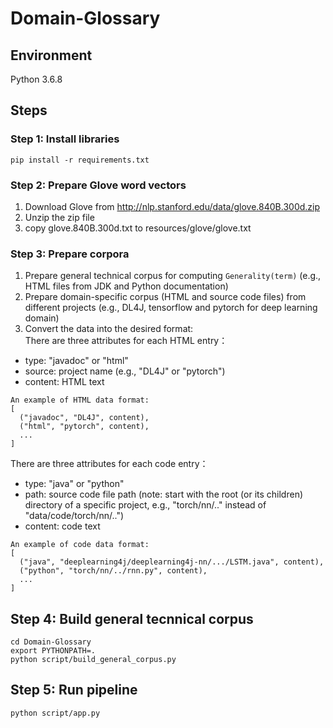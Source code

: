 # Domain-Glossary

## Environment
Python 3.6.8

## Steps
### Step 1: Install libraries
`pip install -r requirements.txt`

### Step 2: Prepare Glove word vectors
1. Download Glove from http://nlp.stanford.edu/data/glove.840B.300d.zip<br>
2. Unzip the zip file<br>
3. copy glove.840B.300d.txt to resources/glove/glove.txt

### Step 3: Prepare corpora
1. Prepare general technical corpus for computing `Generality(term)` (e.g., HTML files from JDK and Python documentation)<br>
2. Prepare domain-specific corpus (HTML and source code files) from different projects (e.g., DL4J, tensorflow and pytorch for deep learning domain)<br>
3. Convert the data into the desired format:<br>
There are three attributes for each HTML entry：
- type: "javadoc" or "html"
- source: project name (e.g., "DL4J" or "pytorch")
- content: HTML text
```
An example of HTML data format:
[
  ("javadoc", "DL4J", content),
  ("html", "pytorch", content),
  ...
]
```
There are three attributes for each code entry：
- type: "java" or "python"
- path: source code file path (note: start with the root (or its children) directory of a specific project, e.g., "torch/nn/.." instead of "data/code/torch/nn/..")
- content: code text
```
An example of code data format:
[
  ("java", "deeplearning4j/deeplearning4j-nn/.../LSTM.java", content),
  ("python", "torch/nn/../rnn.py", content),
  ...
]
```

## Step 4: Build general tecnnical corpus
```
cd Domain-Glossary
export PYTHONPATH=.
python script/build_general_corpus.py
```

## Step 5: Run pipeline
`python script/app.py`



